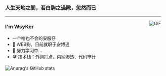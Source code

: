### 人生天地之間，若白駒之過隙，忽然而已
---
<img align="right" alt="GIF" src="https://src.sjtu.edu.cn/media/mugshot/7247/9af50d8e-5e0c-4663-a675-3c3df4d9065d.gif" />

### I'm WsyKer

- 一个啥也不会的安服仔
- 🌱 WEB狗，目前就职于安博通
- 🚀 努力学习中...
- 🛠 技术栈：外网打点、内网渗透、代码审计

![Anurag's GitHub stats](https://github-readme-stats.vercel.app/api?username=WsyKer&show_icons=true&theme=radical)
